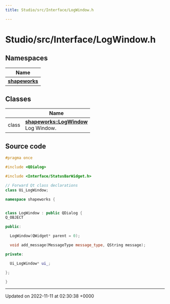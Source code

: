 ```yaml
---
title: Studio/src/Interface/LogWindow.h

---
```


# Studio/src/Interface/LogWindow.h



## Namespaces

| Name           |
| -------------- |
| **[shapeworks](../Namespaces/namespaceshapeworks.md)**  |

## Classes

|                | Name           |
| -------------- | -------------- |
| class | **[shapeworks::LogWindow](../Classes/classshapeworks_1_1LogWindow.md)** <br>Log Window.  |




## Source code

```cpp
#pragma once

#include <QDialog>

#include <Interface/StatusBarWidget.h>

// Forward Qt class declarations
class Ui_LogWindow;

namespace shapeworks {


class LogWindow : public QDialog {
Q_OBJECT

public:

  LogWindow(QWidget* parent = 0);

  void add_message(MessageType message_type, QString message);

private:

  Ui_LogWindow* ui_;

};

}
```


-------------------------------

Updated on 2022-11-11 at 02:30:38 +0000
